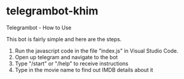 # telegrambot-khim
Telegrambot - How to Use

This bot is fairly simple and here are the steps.
1. Run the javascript code in the file "index.js" in Visual Studio Code.
2. Open up telegram and navigate to the bot
3. Type "/start" or "/help" to receive instructions
4. Type in the movie name to find out IMDB details about it
